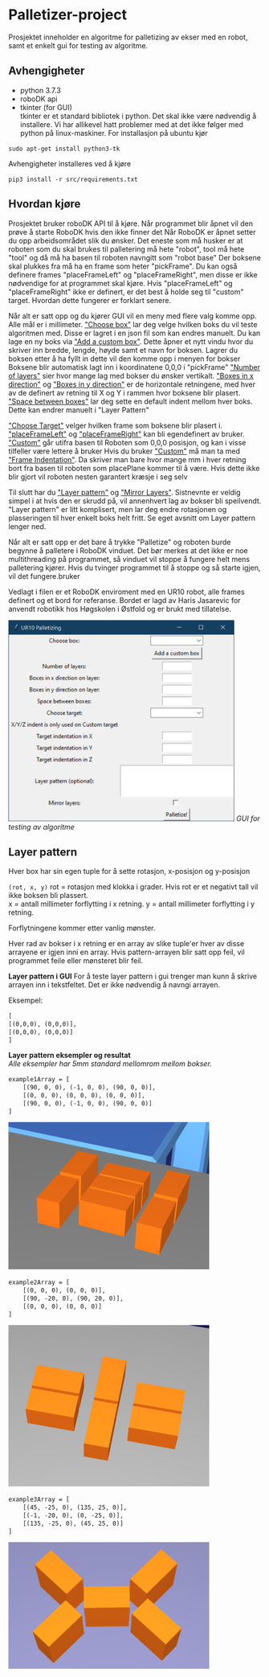 # Palletizer-project
Prosjektet inneholder en algoritme for palletizing av ekser med en robot, samt et enkelt gui for testing av algoritme.

## Avhengigheter
- python 3.7.3
- roboDK api
- tkinter (for GUI)  
tkinter er et standard bibliotek i python. Det skal ikke være nødvendig å installere.
Vi har allikevel hatt problemer med at det ikke følger med python på linux-maskiner.
For installasjon på ubuntu kjør
```
sudo apt-get install python3-tk
```

Avhengigheter installeres ved å kjøre
```
pip3 install -r src/requirements.txt
```

## Hvordan kjøre
Prosjektet bruker roboDK API til å kjøre. Når programmet blir åpnet vil den prøve å starte RoboDK hvis den ikke finner det
Når RoboDK er åpnet setter du opp arbeidsområdet slik du ønsker. Det eneste som må husker er at roboten som du skal brukes til palletering må hete "robot", tool må hete "tool" og då må ha basen til roboten navngitt som "robot base"
Der boksene skal plukkes fra må ha en frame som heter "pickFrame". Du kan også definere frames "placeFrameLeft" og "placeFrameRight", men disse er ikke nødvendige for at programmet skal kjøre.
Hvis "placeFrameLeft" og "placeFrameRight" ikke er definert, er det best å holde seg til "custom" target. Hvordan dette fungerer er forklart senere. 

Når alt er satt opp og du kjører GUI vil en meny med flere valg komme opp. Alle mål er i millimeter.
<u>"Choose box"</u> lar deg velge hvilken boks du vil teste algoritmen med. Disse er lagret i en json fil som kan endres manuelt.
Du kan lage en ny boks via <u>"Add a custom box"</u>. Dette åpner et nytt vindu hvor du skriver inn bredde, lengde, høyde samt et navn for boksen. Lagrer du boksen etter å ha fyllt in dette vil den komme opp i menyen for bokser
Boksene blir automatisk lagt inn i koordinatene 0,0,0 i "pickFrame"
<u>"Number of layers"</u> sier hvor mange lag med bokser du ønsker vertikalt. <u>"Boxes in x direction"</u>  og <u>"Boxes in y direction"</u> er de horizontale retningene, med hver av de definert av retning til X og Y i rammen hvor boksene blir plasert.
<u>"Space between boxes"</u> lar deg sette en default indent mellom hver boks. Dette kan endrer manuelt i "Layer Pattern"

<u>"Choose Target"</u> velger hvilken frame som boksene blir plasert i. <u>"placeFrameLeft"</u> og <u>"placeFrameRight"</u> kan bli egendefinert av bruker. <u>"Custom"</u> går utifra basen til Roboten som 0,0,0 posisjon, og kan i visse tilfeller være lettere å bruker
Hvis du bruker <u>"Custom"</u> må man ta med <u>"Frame Indentation"</u>. Da skriver man bare hvor mange mm i hver retning bort fra basen til roboten som placePlane kommer til å være. Hvis dette ikke blir gjort vil roboten nesten garantert kræsje i seg selv

Til slutt har du <u>"Layer pattern"</u> og <u>"Mirror Layers"</u>. Sistnevnte er veldig simpel i at hvis den er skrudd på, vil annenhvert lag av bokser bli speilvendt.
"Layer pattern" er litt komplisert, men lar deg endre rotasjonen og plasseringen til hver enkelt boks helt fritt. Se eget avsnitt om Layer pattern lenger ned.

Når alt er satt opp er det bare å trykke "Palletize" og roboten burde begynne å palletere i RoboDK vinduet.
Det bør merkes at det ikke er noe multithreading på programmet, så vinduet vil stoppe å fungere helt mens palletering kjører. Hvis du tvinger programmet til å stoppe og så starte igjen, vil det fungere.bruker

Vedlagt i filen er et RoboDK enviroment med en UR10 robot, alle frames definert og et bord for referanse. Bordet er lagd av Haris Jasarevic for anvendt robotikk hos Høgskolen i Østfold og er brukt med tillatelse.

<img src="./bilder/GUI.PNG" height="400"><break>
*GUI for testing av algoritme*

## Layer pattern
Hver box har sin egen tuple for å sette rotasjon, x-posisjon og y-posisjon

`(rot, x, y)`
rot = rotasjon med klokka i grader. Hvis rot er et negativt tall vil ikke boksen bli plassert.  
x = antall millimeter forflytting i x retning. 
y = antall millimeter forflytting i y retning.

Forflytningene kommer etter vanlig mønster.

Hver rad av bokser i x retning er en array av slike tuple'er
hver av disse arrayene er igjen inni en array.
Hvis pattern-arrayen blir satt opp feil, vil programmet feile eller mønsteret blir feil.

**Layer pattern i GUI**
For å teste layer pattern i gui trenger man kunn å skrive arrayen inn i tekstfeltet. 
Det er ikke nødvendig å navngi arrayen.

Eksempel:
```
[
[(0,0,0), (0,0,0)],
[(0,0,0), (0,0,0)]
]
```

**Layer pattern eksempler og resultat**  
*Alle eksempler har 5mm standard mellomrom mellom bokser.*

```
example1Array = [
    [(90, 0, 0), (-1, 0, 0), (90, 0, 0)],
    [(0, 0, 0), (0, 0, 0), (0, 0, 0)],
    [(90, 0, 0), (-1, 0, 0), (90, 0, 0)]
]
```
<img src="./bilder/example1.PNG" width="400">



```
example2Array = [
    [(0, 0, 0), (0, 0, 0)],
    [(90, -20, 0), (90, 20, 0)],
    [(0, 0, 0), (0, 0, 0)]
]
```
<img src="./bilder/example2.PNG" width="400">

```
example3Array = [
    [(45, -25, 0), (135, 25, 0)],
    [(-1, -20, 0), (0, -25, 0)],
    [(135, -25, 0), (45, 25, 0)]
]
```

<img src="./bilder/example3.PNG" width="400">
